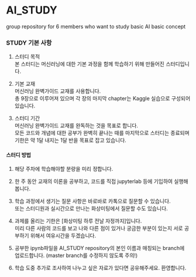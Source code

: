 # AI_STUDY
group repository for 6 members who want to study basic AI basic concept

### STUDY 기본 사항
1. 스터디 목적  
본 스터디는 머신러닝에 대한 기본 과정을 함께 학습하기 위해 만들어진 스터디입니다.  
  
2. 기본 교재  
머신러닝 완벽가이드 교재를 사용합니다.  
총 9장으로 이루어져 있으며 각 장의 마지막 chapter는 Kaggle 실습으로 구성되어있습니다.  
  
3. 스터디 기간  
머신러닝 완벽가이드 교재를 완독하는 것을 목표로 합니다.  
모든 코드와 개념에 대한 공부가 완벽히 끝나는 때를 마지막으로 스터디는 종료되며  
기한은 약 1달 내지는 1달 반을 목표로 잡고 있습니다.  
  
#### 스터디 방법  
1. 해당 주차에 학습해야할 분량을 미리 정합니다.  
  
2. 한 주 동안 교재의 이론을 공부하고, 코드를 직접 jupyterlab 등에 기입하여 실행해봅니다.  
  
3. 학습 과정에서 생기는 질문 사항은 바로바로 카톡으로 질문할 수 있습니다.  
  또는 스터디원과 실시간으로 만나는 화상미팅에서 질문할 수도 있습니다.  
  
4. 과제를 올리는 기한은 [화상미팅 하루 전날 자정까지]입니다.  
  미리 다른 사람의 코드를 보고 나와 다른 점이 있거나 궁금한 부분이 있는지 서로 공부하기 위해서 여유시간을 두겠습니다.  
  
5. 공부한 ipynb파일을 AI_STUDY repository의 본인 이름과 매칭되는 branch에 업로드합니다. (master branch를 수정하지 않도록 주의!)  
  
6. 학습 도중 추가로 조사하여 나누고 싶은 자료가 있다면 공유해주세요. 환영합니다.  
